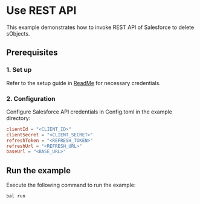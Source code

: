 # Use REST API 

This example demonstrates how to invoke REST API of Salesforce to delete sObjects.

## Prerequisites

### 1. Set up
Refer to the setup guide in [ReadMe](../../../README.md) for necessary credentials.

### 2. Configuration

Configure Salesforce API credentials in Config.toml in the example directory:

```toml
clientId = "<CLIENT_ID>"
clientSecret = "<CLIENT_SECRET>"
refreshToken = "<REFRESH_TOKEN>"
refreshUrl = "<REFRESH_URL>"
baseUrl = "<BASE_URL>"
```

## Run the example

Execute the following command to run the example:

```bash
bal run
```
